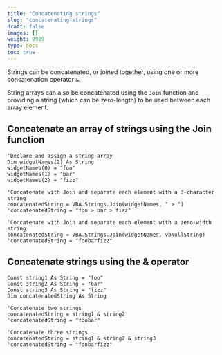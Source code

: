```yaml
---
title: "Concatenating strings"
slug: "concatenating-strings"
draft: false
images: []
weight: 9989
type: docs
toc: true
---
```


Strings can be concatenated, or joined together, using one or more concatenation operator `&`. 

String arrays can also be concatenated using the `Join` function and providing a string (which can be zero-length) to be used between each array element.

## Concatenate an array of strings using the Join function
    'Declare and assign a string array
    Dim widgetNames(2) As String
    widgetNames(0) = "foo"
    widgetNames(1) = "bar"
    widgetNames(2) = "fizz"

    'Concatenate with Join and separate each element with a 3-character string
    concatenatedString = VBA.Strings.Join(widgetNames, " > ")
    'concatenatedString = "foo > bar > fizz"

    'Concatenate with Join and separate each element with a zero-width string
    concatenatedString = VBA.Strings.Join(widgetNames, vbNullString)
    'concatenatedString = "foobarfizz"

## Concatenate strings using the & operator
    Const string1 As String = "foo"
    Const string2 As String = "bar"
    Const string3 As String = "fizz"
    Dim concatenatedString As String

    'Concatenate two strings
    concatenatedString = string1 & string2
    'concatenatedString = "foobar"

    'Concatenate three strings
    concatenatedString = string1 & string2 & string3
    'concatenatedString = "foobarfizz"


